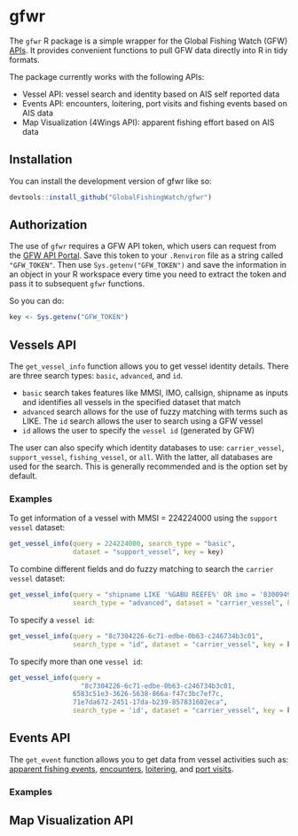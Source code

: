
<!-- README.md is generated from README.Rmd. Please edit that file -->

# gfwr

<!-- badges: start -->
<!-- badges: end -->
<!-- Add link to API documentation page once it's ready-->

The `gfwr` R package is a simple wrapper for the Global Fishing Watch
(GFW) [APIs](). It provides convenient functions to pull GFW data
directly into R in tidy formats.

The package currently works with the following APIs:

-   Vessel API: vessel search and identity based on AIS self reported
    data
-   Events API: encounters, loitering, port visits and fishing events
    based on AIS data
-   Map Visualization (4Wings API): apparent fishing effort based on AIS
    data

## Installation

You can install the development version of gfwr like so:

``` r
devtools::install_github("GlobalFishingWatch/gfwr")
```

## Authorization

The use of `gfwr` requires a GFW API token, which users can request from
the [GFW API Portal](). Save this token to your `.Renviron` file as a
string called `"GFW_TOKEN"`. Then use `Sys.getenv("GFW_TOKEN")` and save
the information in an object in your R workspace every time you need to
extract the token and pass it to subsequent `gfwr` functions.

So you can do:

``` r
key <- Sys.getenv("GFW_TOKEN")
```

## Vessels API

The `get_vessel_info` function allows you to get vessel identity
details. There are three search types: `basic`, `advanced`, and `id`.

-   `basic` search takes features like MMSI, IMO, callsign, shipname as
    inputs and identifies all vessels in the specified dataset that
    match
-   `advanced` search allows for the use of fuzzy matching with terms
    such as LIKE. The `id` search allows the user to search using a GFW
    vessel
-   `id` allows the user to specify the `vessel id` (generated by GFW)

The user can also specify which identity databases to use:
`carrier_vessel`, `support_vessel`, `fishing_vessel`, or `all`. With the
latter, all databases are used for the search. This is generally
recommended and is the option set by default.

### Examples

To get information of a vessel with MMSI = 224224000 using the
`support vessel` dataset:

``` r
get_vessel_info(query = 224224000, search_type = "basic", 
                dataset = "support_vessel", key = key)
```

To combine different fields and do fuzzy matching to search the
`carrier vessel` dataset:

``` r
get_vessel_info(query = "shipname LIKE '%GABU REEFE%' OR imo = '8300949'", 
                search_type = "advanced", dataset = "carrier_vessel", key = key)
```

To specify a `vessel id`:

``` r
get_vessel_info(query = "8c7304226-6c71-edbe-0b63-c246734b3c01", 
                search_type = "id", dataset = "carrier_vessel", key = key)
```

To specify more than one `vessel id`:

``` r
get_vessel_info(query = 
                  "8c7304226-6c71-edbe-0b63-c246734b3c01,
                6583c51e3-3626-5638-866a-f47c3bc7ef7c,
                71e7da672-2451-17da-b239-857831602eca", 
                search_type = 'id', dataset = "carrier_vessel", key = key)
```

## Events API

The `get_event` function allows you to get data from vessel activities
such as: [apparent fishing events](), [encounters](), [loitering](), and
[port visits]().

<!-- I don't think we have tested loitering, or encounters yet-->
<!-- #' Base function to get event from API and convert response to data frame -->
<!-- #' -->
<!-- #' @param event_type Type of event to get data of. It can be "port_visit" or "fishing" -->
<!-- #' @param vessel VesselID. How to get this? -->
<!-- #' @param include_regions Whether to include regions? Ask engineering if this can always be false -->
<!-- #' @param start_date Start of date range to search events -->
<!-- #' @param end_date End of date range to search events -->
<!-- #' @param key Authorization token. Can be obtained with gfw_auth function -->

### Examples

## Map Visualization API
